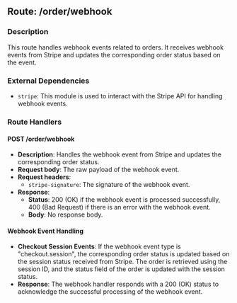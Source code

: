 ## Route: /order/webhook

### Description

This route handles webhook events related to orders. It receives webhook events from Stripe and updates the corresponding order status based on the event.

### External Dependencies

- `stripe`: This module is used to interact with the Stripe API for handling webhook events.

### Route Handlers

#### POST /order/webhook

- **Description**: Handles the webhook event from Stripe and updates the corresponding order status.
- **Request body**: The raw payload of the webhook event.
- **Request headers**:
  - `stripe-signature`: The signature of the webhook event.
- **Response**:
  - **Status**: 200 (OK) if the webhook event is processed successfully, 400 (Bad Request) if there is an error with the webhook event.
  - **Body**: No response body.

#### Webhook Event Handling

- **Checkout Session Events**: If the webhook event type is "checkout.session", the corresponding order status is updated based on the session status received from Stripe. The order is retrieved using the session ID, and the status field of the order is updated with the session status.
- **Response**: The webhook handler responds with a 200 (OK) status to acknowledge the successful processing of the webhook event.